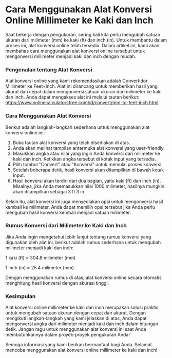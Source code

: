 Cara Menggunakan Alat Konversi Online Millimeter ke Kaki dan Inch
=================================================================

Saat bekerja dengan pengukuran, sering kali kita perlu mengubah satuan ukuran dari milimeter (mm) ke kaki (ft) dan inch (in). Untuk membantu dalam proses ini, alat konversi online telah tersedia. Dalam artikel ini, kami akan membahas cara menggunakan alat konversi online tersebut untuk mengonversi millimeter menjadi kaki dan inch dengan mudah.

### Pengenalan tentang Alat Konversi

Alat konversi online yang kami rekomendasikan adalah Convertidor Millimeter ke Feet+Inch. Alat ini dirancang untuk memberikan hasil yang akurat dan cepat dalam mengonversi satuan ukuran dari milimeter ke kaki dan inch. Anda dapat mengakses alat ini melalui tautan berikut: <https://www.onlinecalculatorsfree.com/id/convert/mm-to-feet-inch.html>.

### Cara Menggunakan Alat Konversi

Berikut adalah langkah-langkah sederhana untuk menggunakan alat konversi online ini:

1. Buka tautan alat konversi yang telah disediakan di atas.
2. Anda akan melihat tampilan antarmuka alat konversi yang user-friendly.
3. Masukkan angka atau nilai yang ingin Anda konversi dari milimeter ke kaki dan inch. Ketikkan angka tersebut di kotak input yang tersedia.
4. Pilih tombol "Convert" atau "Konversi" untuk memulai proses konversi.
5. Setelah beberapa detik, hasil konversi akan ditampilkan di bawah kotak input.
6. Hasil konversi akan terdiri dari dua bagian, yaitu kaki (ft) dan inch (in). Misalnya, jika Anda memasukkan nilai 1000 milimeter, hasilnya mungkin akan ditampilkan sebagai 3 ft 3 in.

Selain itu, alat konversi ini juga menyediakan opsi untuk mengonversi hasil kembali ke milimeter. Anda dapat memilih opsi tersebut jika Anda perlu mengubah hasil konversi kembali menjadi satuan milimeter.

### Rumus Konversi dari Milimeter ke Kaki dan Inch

Jika Anda ingin mengetahui lebih lanjut tentang rumus konversi yang digunakan oleh alat ini, berikut adalah rumus sederhana untuk mengubah milimeter menjadi kaki dan inch:

1 kaki (ft) = 304.8 milimeter (mm)

1 inch (in) = 25.4 milimeter (mm)

Dengan menggunakan rumus di atas, alat konversi online secara otomatis menghitung hasil konversi dengan akurasi tinggi.

### Kesimpulan

Alat konversi online millimeter ke kaki dan inch merupakan solusi praktis untuk mengubah satuan ukuran dengan cepat dan akurat. Dengan mengikuti langkah-langkah yang kami jelaskan di atas, Anda dapat mengonversi angka dari milimeter menjadi kaki dan inch dalam hitungan detik. Jangan ragu untuk menggunakan alat konversi ini saat Anda membutuhkannya dalam proyek-proyek pengukuran Anda!

Semoga informasi yang kami berikan bermanfaat bagi Anda. Selamat mencoba menggunakan alat konversi online millimeter ke kaki dan inch!